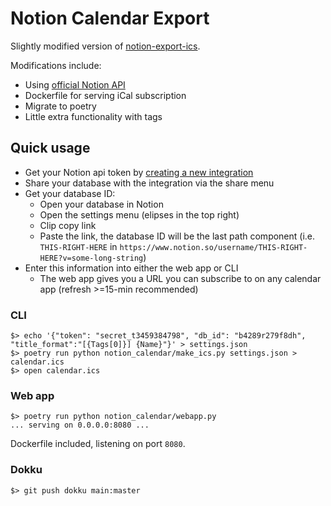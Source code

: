 # Notion Calendar Export
Slightly modified version of [notion-export-ics](https://github.com/evertheylen/notion-export-ics).

Modifications include:
- Using [official Notion API](https://developers.notion.com/)
- Dockerfile for serving iCal subscription
- Migrate to poetry
- Little extra functionality with tags

## Quick usage

- Get your Notion api token by [creating a new integration](https://www.notion.so/my-integrations)
- Share your database with the integration via the share menu
- Get your database ID:
  - Open your database in Notion
  - Open the settings menu (elipses in the top right)
  - Clip copy link
  - Paste the link, the database ID will be the last path component (i.e. `THIS-RIGHT-HERE` in `https://www.notion.so/username/THIS-RIGHT-HERE?v=some-long-string`)
- Enter this information into either the web app or CLI
  - The web app gives you a URL you can subscribe to on any calendar app (refresh >=15-min recommended)

### CLI
```
$> echo '{"token": "secret_t3459384798", "db_id": "b4289r279f8dh", "title_format":"[{Tags[0]}] {Name}"}' > settings.json
$> poetry run python notion_calendar/make_ics.py settings.json > calendar.ics
$> open calendar.ics
```

### Web app

```
$> poetry run python notion_calendar/webapp.py
... serving on 0.0.0.0:8080 ...
```

Dockerfile included, listening on port `8080`.

### Dokku

```
$> git push dokku main:master
```
